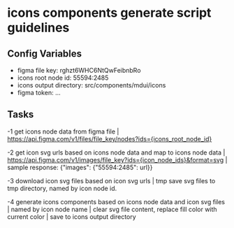 # icons components generate script guidelines

## Config Variables

- figma file key: rghzt6WHC6NtQwFeibnbRo
- icons root node id: 55594:2485
- icons output directory: src/components/mdui/icons
- figma token: ...

## Tasks
-1 get icons node data from figma file
| https://api.figma.com/v1/files/file_key/nodes?ids={icons_root_node_id}

-2 get icon svg urls based on icons node data and map to icons node data
| https://api.figma.com/v1/images/file_key?ids={icon_node_ids}&format=svg
| sample response: {"images": {"55594:2485": url}}

-3 download icon svg files based on icon svg urls
| tmp save svg files to tmp directory, named by icon node id.

-4 generate icons components based on icons node data and icon svg files
| named by icon node name
| clear svg file content, replace fill color with current color
| save to icons output directory
